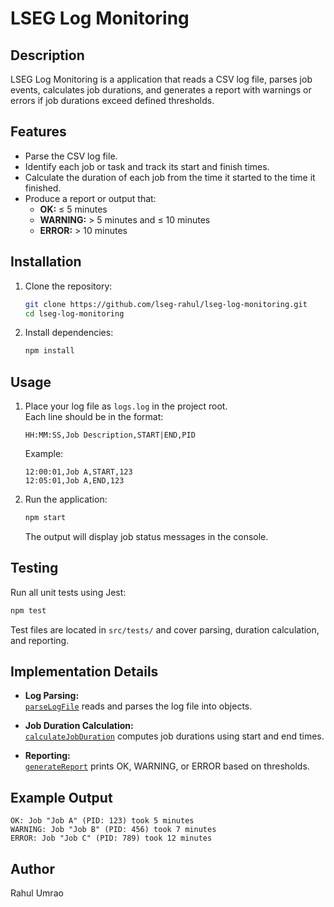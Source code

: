 # LSEG Log Monitoring

## Description

LSEG Log Monitoring is a application that reads a CSV log file, parses job events, calculates job durations, and generates a report with warnings or errors if job durations exceed defined thresholds.

## Features

- Parse the CSV log file.
- Identify each job or task and track its start and finish times.
- Calculate the duration of each job from the time it started to the time it finished.
- Produce a report or output that:
  - **OK:** ≤ 5 minutes
  - **WARNING:** > 5 minutes and ≤ 10 minutes
  - **ERROR:** > 10 minutes

## Installation

1. Clone the repository:
   ```bash
   git clone https://github.com/lseg-rahul/lseg-log-monitoring.git
   cd lseg-log-monitoring
   ```
2. Install dependencies:
   ```bash
   npm install
   ```

## Usage

1. Place your log file as `logs.log` in the project root.  
   Each line should be in the format:

   ```
   HH:MM:SS,Job Description,START|END,PID
   ```

   Example:

   ```
   12:00:01,Job A,START,123
   12:05:01,Job A,END,123
   ```

2. Run the application:

   ```bash
   npm start
   ```

   The output will display job status messages in the console.

## Testing

Run all unit tests using Jest:

```bash
npm test
```

Test files are located in `src/tests/` and cover parsing, duration calculation, and reporting.

## Implementation Details

- **Log Parsing:**  
  [`parseLogFile`](src/services/parseLogFile.js) reads and parses the log file into objects.

- **Job Duration Calculation:**  
  [`calculateJobDuration`](src/services/calculateJobDuration.js) computes job durations using start and end times.

- **Reporting:**  
  [`generateReport`](src/services/reportGenerator.js) prints OK, WARNING, or ERROR based on thresholds.

## Example Output

```
OK: Job "Job A" (PID: 123) took 5 minutes
WARNING: Job "Job B" (PID: 456) took 7 minutes
ERROR: Job "Job C" (PID: 789) took 12 minutes
```

## Author

Rahul Umrao
